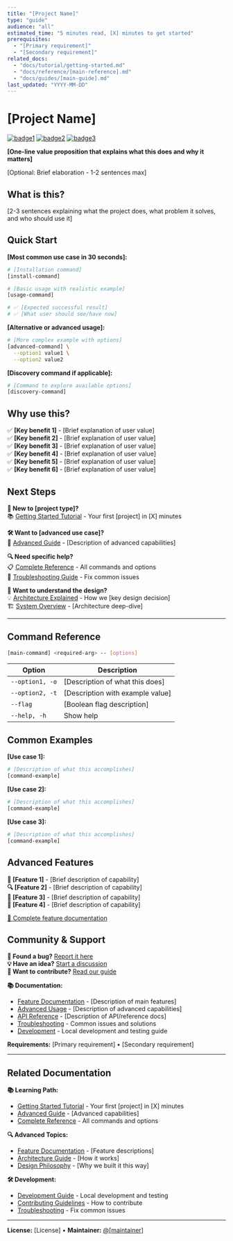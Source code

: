 ```yaml
---
title: "[Project Name]"
type: "guide"
audience: "all"
estimated_time: "5 minutes read, [X] minutes to get started"
prerequisites: 
  - "[Primary requirement]"
  - "[Secondary requirement]"
related_docs: 
  - "docs/tutorial/getting-started.md"
  - "docs/reference/[main-reference].md"
  - "docs/guides/[main-guide].md"
last_updated: "YYYY-MM-DD"
---
```


# [Project Name]

[![badge1](badge-url)](link) [![badge2](badge-url)](link) [![badge3](badge-url)](link)

**[One-line value proposition that explains what this does and why it matters]**

[Optional: Brief elaboration - 1-2 sentences max]

## What is this?

[2-3 sentences explaining what the project does, what problem it solves, and who should use it]

## Quick Start

**[Most common use case in 30 seconds]:**

```bash
# [Installation command]
[install-command]

# [Basic usage with realistic example]
[usage-command]

# ✅ [Expected successful result]
# ✅ [What user should see/have now]
```

**[Alternative or advanced usage]:**

```bash
# [More complex example with options]
[advanced-command] \
  --option1 value1 \
  --option2 value2
```

**[Discovery command if applicable]:**

```bash
# [Command to explore available options]
[discovery-command]
```

## Why use this?

✅ **[Key benefit 1]** - [Brief explanation of user value]  
✅ **[Key benefit 2]** - [Brief explanation of user value]  
✅ **[Key benefit 3]** - [Brief explanation of user value]  
✅ **[Key benefit 4]** - [Brief explanation of user value]  
✅ **[Key benefit 5]** - [Brief explanation of user value]  
✅ **[Key benefit 6]** - [Brief explanation of user value]

## Next Steps

**👋 New to [project type]?**  
📚 [Getting Started Tutorial](docs/tutorial/getting-started.md) - Your first [project] in [X] minutes

**🛠️ Want to [advanced use case]?**  
📖 [Advanced Guide](docs/guides/[advanced-guide].md) - [Description of advanced capabilities]

**🔍 Need specific help?**  
📋 [Complete Reference](docs/reference/[main-reference].md) - All commands and options  
🚨 [Troubleshooting Guide](docs/guides/troubleshooting.md) - Fix common issues

**🤔 Want to understand the design?**  
💡 [Architecture Explained](docs/explanation/[architecture].md) - How we [key design decision]  
🏗️ [System Overview](docs/explanation/[system].md) - [Architecture deep-dive]

---

## Command Reference

```bash
[main-command] <required-arg> -- [options]
```

| Option | Description |
|--------|-------------|
| `--option1, -o` | [Description of what this does] |
| `--option2, -t` | [Description with example value] |
| `--flag` | [Boolean flag description] |
| `--help, -h` | Show help |

## Common Examples

**[Use case 1]:**

```bash
# [Description of what this accomplishes]
[command-example]
```

**[Use case 2]:**

```bash
# [Description of what this accomplishes]
[command-example]
```

**[Use case 3]:**

```bash
# [Description of what this accomplishes]
[command-example]
```

## Advanced Features

**🚀 [Feature 1]** - [Brief description of capability]  
**🔍 [Feature 2]** - [Brief description of capability]  
**👀 [Feature 3]** - [Brief description of capability]  
**📝 [Feature 4]** - [Brief description of capability]

[📖 Complete feature documentation](docs/[feature-docs].md)

## Community & Support

**🐛 Found a bug?** [Report it here](https://github.com/[user]/[repo]/issues/new)  
**💡 Have an idea?** [Start a discussion](https://github.com/[user]/[repo]/discussions)  
**🤝 Want to contribute?** [Read our guide](CONTRIBUTING.md)

**📚 Documentation:**

- [Feature Documentation](docs/[features].md) - [Description of main features]
- [Advanced Usage](docs/[advanced].md) - [Description of advanced capabilities]
- [API Reference](docs/[api].md) - [Description of API/reference docs]
- [Troubleshooting](docs/guides/troubleshooting.md) - Common issues and solutions
- [Development](docs/development.md) - Local development and testing guide

**Requirements:** [Primary requirement] • [Secondary requirement]

---

## Related Documentation

**📚 Learning Path:**
- [Getting Started Tutorial](docs/tutorial/getting-started.md) - Your first [project] in [X] minutes
- [Advanced Guide](docs/guides/[advanced].md) - [Advanced capabilities]
- [Complete Reference](docs/reference/[reference].md) - All commands and options

**🔍 Advanced Topics:**
- [Feature Documentation](docs/[features].md) - [Feature descriptions]
- [Architecture Guide](docs/explanation/[architecture].md) - [How it works]
- [Design Philosophy](docs/explanation/[philosophy].md) - [Why we built it this way]

**🛠️ Development:**
- [Development Guide](docs/development.md) - Local development and testing
- [Contributing Guidelines](CONTRIBUTING.md) - How to contribute
- [Troubleshooting](docs/guides/troubleshooting.md) - Fix common issues

---

**License:** [License] • **Maintainer:** [@[maintainer]](https://github.com/[maintainer])